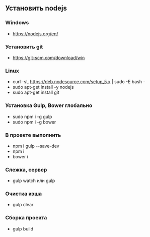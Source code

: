 ## Установить nodejs
### Windows
- https://nodejs.org/en/

### Установить git
- https://git-scm.com/download/win

### Linux
- curl -sL https://deb.nodesource.com/setup_5.x | sudo -E bash -
- sudo apt-get install -y nodejs
- sudo apt-get install git

### Установка Gulp, Bower глобально
- sudo npm i -g gulp
- sudo npm i -g bower

### В проекте выполнить
- npm i gulp --save-dev
- npm i
- bower i

### Слежка, сервер
- gulp watch или gulp

### Очистка кэша
- gulp clear

### Сборка проекта
- gulp build
